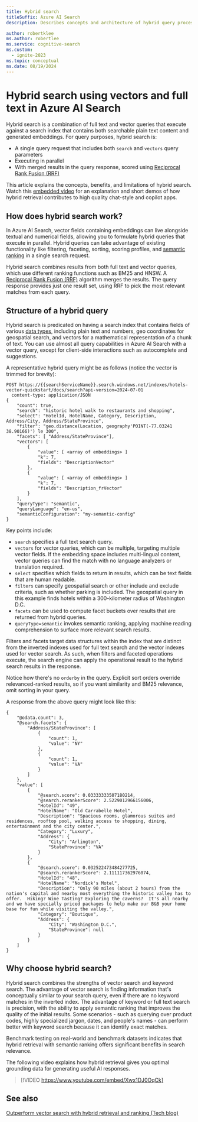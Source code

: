 ```yaml
---
title: Hybrid search
titleSuffix: Azure AI Search
description: Describes concepts and architecture of hybrid query processing and document retrieval. Hybrid queries combine vector search and full text search.

author: robertklee
ms.author: robertlee
ms.service: cognitive-search
ms.custom:
  - ignite-2023
ms.topic: conceptual
ms.date: 08/19/2024
---
```


# Hybrid search using vectors and full text in Azure AI Search

Hybrid search is a combination of full text and vector queries that execute against a search index that contains both searchable plain text content and generated embeddings. For query purposes, hybrid search is:

+ A single query request that includes both `search` and `vectors` query parameters
+ Executing in parallel
+ With merged results in the query response, scored using [Reciprocal Rank Fusion (RRF)](hybrid-search-ranking.md)

This article explains the concepts, benefits, and limitations of hybrid search. Watch this [embedded video](#why-choose-hybrid-search) for an explanation and short demos of how hybrid retrieval contributes to high quality chat-style and copilot apps. 

## How does hybrid search work?

In Azure AI Search, vector fields containing embeddings can live alongside textual and numerical fields, allowing you to formulate hybrid queries that execute in parallel. Hybrid queries can take advantage of existing functionality like filtering, faceting, sorting, scoring profiles, and [semantic ranking](semantic-search-overview.md) in a single search request.

Hybrid search combines results from both full text and vector queries, which use different ranking functions such as BM25 and HNSW. A [Reciprocal Rank Fusion (RRF)](hybrid-search-ranking.md) algorithm merges the results. The query response provides just one result set, using RRF to pick the most relevant matches from each query.

## Structure of a hybrid query

Hybrid search is predicated on having a search index that contains fields of various [data types](/rest/api/searchservice/supported-data-types), including plain text and numbers, geo coordinates for geospatial search, and vectors for a mathematical representation of a chunk of text. You can use almost all query capabilities in Azure AI Search with a vector query, except for client-side interactions such as autocomplete and suggestions.

A representative hybrid query might be as follows (notice the vector is trimmed for brevity):

```http
POST https://{{searchServiceName}}.search.windows.net/indexes/hotels-vector-quickstart/docs/search?api-version=2024-07-01
  content-type: application/JSON
{
    "count": true,
    "search": "historic hotel walk to restaurants and shopping",
    "select": "HotelId, HotelName, Category, Description, Address/City, Address/StateProvince",
    "filter": "geo.distance(Location, geography'POINT(-77.03241 38.90166)') le 300",
    "facets": [ "Address/StateProvince"], 
    "vectors": [
        {
            "value": [ <array of embeddings> ]
            "k": 7,
            "fields": "DescriptionVector"
        },
        {
            "value": [ <array of embeddings> ]
            "k": 7,
            "fields": "Description_frVector"
        }
    ],
    "queryType": "semantic",
    "queryLanguage": "en-us",
    "semanticConfiguration": "my-semantic-config"
}
```

Key points include:

+ `search` specifies a full text search query.
+ `vectors` for vector queries, which can be multiple, targeting multiple vector fields. If the embedding space includes multi-lingual content, vector queries can find the match with no language analyzers or translation required.
+ `select` specifies which fields to return in results, which can be text fields that are human readable.
+ `filters` can specify geospatial search or other include and exclude criteria, such as whether parking is included. The geospatial query in this example finds hotels within a 300-kilometer radius of Washington D.C.
+ `facets` can be used to compute facet buckets over results that are returned from hybrid queries.
+ `queryType=semantic` invokes semantic ranking, applying machine reading comprehension to surface more relevant search results.

Filters and facets target data structures within the index that are distinct from the inverted indexes used for full text search and the vector indexes used for vector search. As such, when filters and faceted operations execute, the search engine can apply the operational result to the hybrid search results in the response.

Notice how there's no `orderby` in the query. Explicit sort orders override relevanced-ranked results, so if you want similarity and BM25 relevance, omit sorting in your query.

A response from the above query might look like this:

```http
{
    "@odata.count": 3,
    "@search.facets": {
        "Address/StateProvince": [
            {
                "count": 1,
                "value": "NY"
            },
            {
                "count": 1,
                "value": "VA"
            }
        ]
    },
    "value": [
        {
            "@search.score": 0.03333333507180214,
            "@search.rerankerScore": 2.5229012966156006,
            "HotelId": "49",
            "HotelName": "Old Carrabelle Hotel",
            "Description": "Spacious rooms, glamorous suites and residences, rooftop pool, walking access to shopping, dining, entertainment and the city center.",
            "Category": "Luxury",
            "Address": {
                "City": "Arlington",
                "StateProvince": "VA"
            }
        },
        {
            "@search.score": 0.032522473484277725,
            "@search.rerankerScore": 2.111117362976074,
            "HotelId": "48",
            "HotelName": "Nordick's Motel",
            "Description": "Only 90 miles (about 2 hours) from the nation's capital and nearby most everything the historic valley has to offer.  Hiking? Wine Tasting? Exploring the caverns?  It's all nearby and we have specially priced packages to help make our B&B your home base for fun while visiting the valley.",
            "Category": "Boutique",
            "Address": {
                "City": "Washington D.C.",
                "StateProvince": null
            }
        }
    ]
}
```

## Why choose hybrid search?

Hybrid search combines the strengths of vector search and keyword search. The advantage of vector search is finding information that's conceptually similar to your search query, even if there are no keyword matches in the inverted index. The advantage of keyword or full text search is precision, with the ability to apply semantic ranking that improves the quality of the initial results. Some scenarios - such as querying over product codes, highly specialized jargon, dates, and people's names - can perform better with keyword search because it can identify exact matches.

Benchmark testing on real-world and benchmark datasets indicates that hybrid retrieval with semantic ranking offers significant benefits in search relevance.

The following video explains how hybrid retrieval gives you optimal grounding data for generating useful AI responses.

> [!VIDEO https://www.youtube.com/embed/Xwx1DJ0OqCk]

## See also

[Outperform vector search with hybrid retrieval and ranking (Tech blog)](https://techcommunity.microsoft.com/t5/azure-ai-services-blog/azure-cognitive-search-outperforming-vector-search-with-hybrid/ba-p/3929167)
